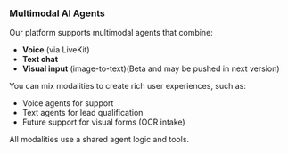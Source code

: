 ### Multimodal AI Agents

Our platform supports multimodal agents that combine:

- **Voice** (via LiveKit)
- **Text chat**
- **Visual input** (image-to-text)(Beta and may be pushed in next version)

You can mix modalities to create rich user experiences, such as:

- Voice agents for support
- Text agents for lead qualification
- Future support for visual forms (OCR intake)

All modalities use a shared agent logic and tools.